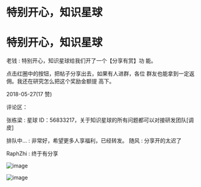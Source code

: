 # 特别开心，知识星球

# 特别开心，知识星球

老钱 : 特别开心，知识星球给我们开了一个【分享有赏】功 能。

点击红圈中的按钮，把帖子分享出去，如果有人进群，各位 群友也能拿到一定返佣。我还在研究怎么把这个奖励金额提 高下。

2018-05-27(17 赞)

评论区：

张栋梁 : 星球 ID：56833217，关于知识星球的所有问题都可以对接研发团队[调皮]

排队中... : 非常好，希望更多人享福利，已经转发。 随风 : 分享开的太迟了

RaphZhi : 终于有分享

![image](img/Image_732.png)

![image](img/Image_733.png)